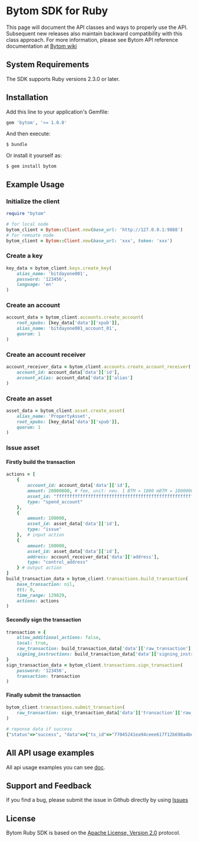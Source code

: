 # Bytom SDK for Ruby

This page will document the API classes and ways to properly use the API. Subsequent new releases also maintain backward compatibility with this class approach. For more information, please see Bytom API reference documentation at [Bytom wiki](https://github.com/Bytom/bytom/wiki/API-Reference)

## System Requirements

The SDK supports Ruby versions 2.3.0 or later.

## Installation

Add this line to your application's Gemfile:

```ruby
gem 'bytom', '>= 1.0.0'
```

And then execute:

    $ bundle

Or install it yourself as:

    $ gem install bytom

## Example Usage

### Initialize the client

```ruby
require "bytom"

# for local node
bytom_client = Bytom::Client.new(base_url: 'http://127.0.0.1:9888') 
# for remoate node
bytom_client = Bytom::Client.new(base_url: 'xxx', token: 'xxx')  
```

### Create a key

```ruby
key_data = bytom_client.keys.create_key(
    alias_name: 'bitdayone001',
    password: '123456',
    language: 'en'
)
```

### Create an account

```ruby
account_data = bytom_client.accounts.create_account(
    root_xpubs: [key_data['data']['xpub']], 
    alias_name: 'bitdayone001_account_01',
    quorum: 1
)
```

### Create an account receiver

```ruby
account_receiver_data = bytom_client.accounts.create_account_receiver(
    account_id: account_data['data']['id'],
    account_alias: account_data['data']['alias']
)
```

### Create an asset

```ruby
asset_data = bytom_client.asset.create_asset(
    alias_name: 'PropertyAsset',
    root_xpubs: [key_data['data']['xpub']],
    quorum: 1
)
```

### Issue asset

#### Firstly build the transaction

```ruby
actions = [
    {
        account_id: account_data['data']['id'],
        amount: 20000000, # fee, unit: neu. 1 BTM = 1000 mBTM = 100000000 neu
        asset_id: "ffffffffffffffffffffffffffffffffffffffffffffffffffffffffffffffff",
        type: "spend_account"
    },
    {
        amount: 100000,
        asset_id: asset_data['data']['id'],
        type: "issue"
    },  # input action
    {
        amount: 100000,
        asset_id: asset_data['data']['id'],
        address: account_receiver_data['data']['address'],
        type: "control_address"
    } # output action
]
build_transaction_data = bytom_client.transactions.build_transaction(
    base_transaction: nil,
    ttl: 0,
    time_range: 129829,
    actions: actions
)
```

#### Secondly sign the transaction

```ruby
transaction = {
    allow_additional_actions: false,
    local: true,
    raw_transaction: build_transaction_data['data']['raw_transaction'],
    signing_instructions: build_transaction_data['data']['signing_instructions']
}
sign_transaction_data = bytom_client.transactions.sign_transaction(
    password: '123456',
    transaction: transaction
)
```

#### Finally submit the transaction

```ruby
bytom_client.transactions.submit_transaction(
    raw_transaction: sign_transaction_data['data']['transaction']['raw_transaction']
)

# reponse data if success
{"status"=>"success", "data"=>{"tx_id"=>"77045241ea94ceee617f12b698a4bdef84cd6e16a58f3191b08fe092f247834d"}}
```

## All API usage examples

All api usage examples you can see [doc](https://github.com/bitdayone/bytom-ruby-sdk/master/API-Reference.md). 

## Support and Feedback

If you find a bug, please submit the issue in Github directly by using [Issues](https://github.com/bitdayone/bytom-ruby-sdk/issues)

## License

Bytom Ruby SDK is based on the [Apache License, Version 2.0](http://www.apache.org/licenses/LICENSE-2.0.txt) protocol.